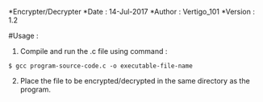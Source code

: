 *Encrypter/Decrypter
*Date : 14-Jul-2017
*Author : Vertigo_101
*Version : 1.2

#Usage :

  1) Compile and run the .c file using command :

	$ gcc program-source-code.c -o executable-file-name 

  2) Place the file to be encrypted/decrypted in the same directory
     as the program.
